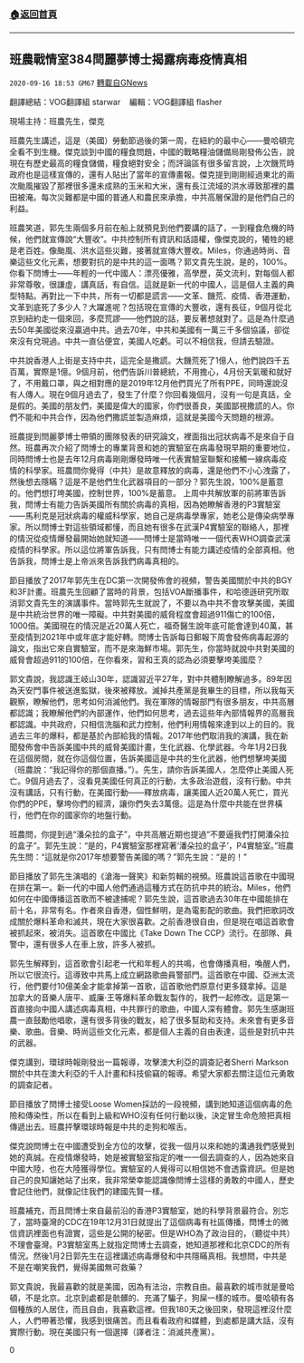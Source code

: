 ###  [:house:返回首頁](https://github.com/ourhimalayas/txt)
---

## 班農戰情室384閆麗夢博士揭露病毒疫情真相
`2020-09-16 18:53 GM67` [轉載自GNews](https://gnews.org/zh-hant/362209/)

翻譯總結：VOG翻譯組 starwar    編輯：VOG翻譯組 flasher



現場主持：班農先生，傑克

班農先生講述，這是（美國）勞動節過後的第一周，在紐約的最中心——曼哈頓完全看不到生機。傑克談到中國的糧食問題，中國的戰略糧油儲備局剛發佈公告，說現在有歷史最高的糧食儲備，糧食絕對安全；而評論區有很多留言說，上次饑荒時政府也是這樣宣傳的，還有人貼出了當年的宣傳畫報。傑克提到剛剛經過東北的兩次颱風摧毀了那裡很多還未成熟的玉米和大米，還有長江流域的洪水導致那裡的農田被淹。每次災難都是中國的普通人和農民來承擔，中共高層保證的是他們自己的利益。

班農笑道，郭先生兩個多月前在船上就預見到他們要講的話了，一到糧食危機的時候，他們就宣傳說“大豐收”。中共控制所有資訊和話語權，像傑克說的，犧牲的總是老百姓。像颱風、洪水這些災難，接著就宣傳大豐收。Miles，你通過時尚、音樂這些文化元素，想要對抗的是中共的這一面嗎？郭文貴先生說，是的，100%。你看下閆博士——年輕的一代中國人：漂亮優雅，高學歷，英文流利，對每個人都非常尊敬，很謙虛，講真話，有自信。這就是新一代的中國人，這是個人主義的典型特點。再對比一下中共，所有一切都是謊言——文革、饑荒、疫情、香港運動，文革到底死了多少人？大躍進呢？包括現在宣傳的大豐收，還有長征，9個月從北京到紐約走一個來回，多麼荒謬——他們說的話，要反著想就對了。這是為什麼過去50年美國從來沒贏過中共。過去70年，中共和美國有一萬三千多個協議，卻從來沒有兌現過。中共一直佔便宜，美國人吃虧。可以不相信我，但請去驗證。

中共說香港人上街是支持中共，這完全是撒謊。大饑荒死了1億人，他們說四千五百萬，實際是1億。9個月前，他們告訴川普總統，不用擔心，4月份天氣暖和就好了，不用戴口罩，與之相對應的是2019年12月他們買光了所有PPE，同時還說沒有人傳人。現在9個月過去了，發生了什麼？你回看幾個月，沒有一句是真話，全是假的。美國的朋友們，美國是偉大的國家，你們很善良，美國鄙視撒謊的人。你們不能和中共合作，因為他們撒謊並製造麻煩，這就是美國今天問題的根源。

班農提到閆麗夢博士帶領的團隊發表的研究論文，裡面指出冠狀病毒不是來自于自然。班農再次介紹了閆博士的專業背景和她的實驗室在病毒發現早期的重要地位，同時閆博士也是去年12月病毒剛剛爆發時唯一代表實驗室聯繫和接觸一線病毒疫情的科學家。班農問你覺得（中共）是故意釋放的病毒，還是他們不小心洩露了，然後想去隱瞞？這是不是他們生化武器項目的一部分？郭先生說，100%是蓄意的。他們想打垮美國，控制世界，100%是蓄意。 上周中共解放軍的前將軍告訴我，閆博士有能力告訴美國所有關於病毒的真相，因為她瞭解香港的P3實驗室——馬利克是冠狀病毒的權威科學家，她自己是病毒學專家，她老公是傳染病學專家。所以閆博士對這些領域都懂，而且她有很多在武漢P4實驗室的聯絡人，那裡的情況從疫情爆發最開始她就知道——閆博士是當時唯一一個代表WHO調查武漢疫情的科學家。所以這位將軍告訴我，只有閆博士有能力講述疫情的全部真相。他告訴我，閆博士是上帝派來告訴我們病毒真相的。

節目播放了2017年郭先生在DC第一次開發佈會的視頻，警告美國關於中共的BGY和3F計畫。班農先生回顧了當時的背景，包括VOA斷播事件，和哈德遜研究所取消郭文貴先生的演講事件。當時郭先生就說了，不要以為中共不會攻擊美國，美國是中共統治世界的唯一障礙。中共對美國的威脅程度會超過911傷亡的100倍，1000倍。美國現在的情況是近20萬人死亡，福奇醫生說年底可能會達到40萬，甚至疫情到2021年中或年底才能好轉。閆博士告訴每日郵報下周會發佈病毒起源的論文，指出它來自實驗室，而不是來海鮮市場。郭先生，你當時就說中共對美國的威脅會超過911的100倍，在你看來，習和王真的認為必須要擊垮美國麼？

郭文貴說，我認識王岐山30年，認識習近平27年，對中共體制瞭解過多。89年因為天安門事件被送進監獄，後來被釋放。滅掉共產黨是我畢生的目標，所以我每天觀察，瞭解他們，思考如何消滅他們。我在軍隊的情報部門有很多朋友，中共高層都認識；我瞭解他們的內部運作，他們如何思考，過去這些年內部情報界的高層我都認識。中共政府，只相信洗腦和武力控制，他們利用情報來達到以上的目的。我過去三年的爆料，都是基於內部給我的情報。2017年他們取消我的演講，我在新聞發佈會中告訴美國中共的威脅美國計畫，生化武器、化學武器。今年1月2日我在這個房間，就在你這個位置，告訴美國這是中共的生化武器，他們想擊垮美國（班農說：“我記得你的那個直播。”）。先生，請你告訴美國人，怎麼停止美國人死亡。9個月過去了，沒看見美國任何真正的行動，太多政治遊戲，沒有行動。中共沒有講話，只有行動，在美國行動——釋放病毒，讓美國人近20萬人死亡，買光你們的PPE，擊垮你們的經濟，讓你們失去3萬億。這是為什麼中共能在世界橫行，他們在你的國家你的地盤行動。

班農問，你提到過“潘朵拉的盒子”，中共高層近期也提過“不要逼我們打開潘朵拉的盒子”。郭先生說：“是的，P4實驗室那裡寫著‘潘朵拉的盒子’，P4實驗室。”班農先生問：“這就是你2017年想要警告美國的嗎？”郭先生說：“是的！”

節目播放了郭先生演唱的《滄海一聲笑》和新剪輯的視頻。班農說這首歌在中國現在排在第一。新一代的中國人他們通過這種方式在防抗中共的統治。Miles，他們如何在中國傳播這首歌而不被逮捕呢？郭先生說，這首歌過去30年在中國能排在前十名，非常有名。作者來自香港，個性鮮明，是為電影配的歌曲。我們把歌詞改成關於爆料革命和滅共，現在大家很喜歡。之前香港很自由，但是現在唱這首歌會被抓起來，被消失。這首歌在中國比《Take Down The CCP》流行。在部隊、員警中，還有很多人在車上放，許多人被抓。

郭先生解釋到，這首歌會引起老一代和年輕人的共鳴，也會傳播真相，喚醒人們，所以它很流行。這導致中共馬上成立網路歌曲員警部門。這首歌在中國、亞洲太流行，他們要付10億美金才能拿掉第一首歌，這首歌他們原意付更多錢拿掉。這是加拿大的音樂人唐平、威廉·王等爆料革命戰友製作的，我們一起修改。這是第一首直接向中國人講述病毒真相，中共罪行的歌曲，中國人深有體會。郭先生感謝班農一直鼓勵他唱歌，還有很多背後的戰友，給了很多幫助和支持。未來會有更多音樂、歌曲。音樂、時尚這些文化元素，都是個人主義的自由表達，這些是對抗中共的武器。

傑克講到，環球時報剛發出一篇報導，攻擊澳大利亞的調查記者Sherri Markson關於中共在澳大利亞的千人計畫和科技偷竊的報導。希望大家都去關注這位元勇敢的調查記者。

節目播放了閆博士接受Loose Women採訪的一段視頻，講到她知道這個病毒的危險和傳染性，所以在看到上級和WHO沒有任何行動以後，決定冒生命危險把真相傳遞出去。班農抨擊環球時報是中共的走狗和喉舌。

傑克說閆博士在中國遭受到全方位的攻擊，從我一個月以來和她的溝通我們感覺到她的真誠。在疫情爆發時，她是被實驗室指定的唯一一個去調查的人，因為她來自中國大陸，也在大陸獲得學位。實驗室的人覺得可以相信她不會透露資訊。但是她自己的良知讓她站了出來，我非常榮幸能認識像閆博士這樣的勇敢的中國人，歷史會記住他們，就像記住我們的建國先賢一樣。

班農補充，而且閆博士來自最前沿的香港P3實驗室，她的科學背景最符合。別忘了，當時臺灣的CDC在19年12月31日就提出了這個病毒有社區傳播，閆博士的微信資訊裡面也有證實，這些是公開的秘密。但是WHO為了政治目的，（聽從中共）不理會臺灣。P3實驗室馬上就指定閆博士去調查，她知道那裡和北京CDC的所有情況。然後1月2日郭先生在這裡講述病毒爆發和中共隱瞞真相。我想問，中共是不是在嘲笑我們，覺得美國無可救藥？

郭文貴說，我最喜歡的就是美國，因為有法治，宗教自由。最喜歡的城市就是曼哈頓，不是北京。北京到處都是骯髒的、充滿了騙子，狗屎一樣的城市。曼哈頓有各個種族的人居住，而且自由，我喜歡這裡。但我180天之後回來，發現這裡沒什麼人，人們帶著恐懼，我感到很痛苦。而且看看政府和媒體，到處都是講大話，沒有實際行動。現在美國只有一個選擇（譯者注：消滅共產黨）。

0
